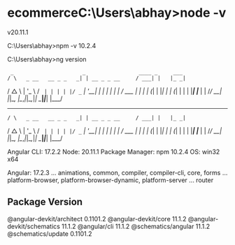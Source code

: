 # ecommerceC:\Users\abhay>node -v
v20.11.1

C:\Users\abhay>npm -v
10.2.4

C:\Users\abhay>ng version

     _                      _                 ____ _     ___
    / \   _ __   __ _ _   _| | __ _ _ __     / ___| |   |_ _|
   / △ \ | '_ \ / _` | | | | |/ _` | '__|   | |   | |    | |
  / ___ \| | | | (_| | |_| | | (_| | |      | |___| |___ | |
 /_/   \_\_| |_|\__, |\__,_|_|\__,_|_|       \____|_____|___|
                |___/
  _                      _                 ____ _     ___
    / \   _ __   __ _ _   _| | __ _ _ __     / ___| |   |_ _|
   / △ \ | '_ \ / _` | | | | |/ _` | '__|   | |   | |    | |
  / ___ \| | | | (_| | |_| | | (_| | |      | |___| |___ | |
 /_/   \_\_| |_|\__, |\__,_|_|\__,_|_|       \____|_____|___|
                |___/


Angular CLI: 17.2.2
Node: 20.11.1
Package Manager: npm 10.2.4
OS: win32 x64

Angular: 17.2.3
... animations, common, compiler, compiler-cli, core, forms
... platform-browser, platform-browser-dynamic, platform-server
... router

Package                      Version
------------------------------------------------------
@angular-devkit/architect    0.1101.2
@angular-devkit/core         11.1.2
@angular-devkit/schematics   11.1.2
@angular/cli                 11.1.2
@schematics/angular          11.1.2
@schematics/update           0.1101.2
